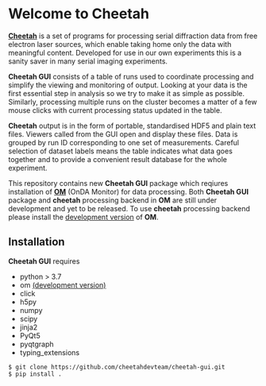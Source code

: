 # Welcome to Cheetah

[**Cheetah**](https://www.desy.de/~barty/cheetah/Cheetah/Welcome.html) is a set of programs for processing serial diffraction data from free electron laser sources, which enable taking home only the data with meaningful content.  Developed for use in our own experiments this is a sanity saver in many serial imaging experiments.

**Cheetah GUI** consists of a table of runs used to coordinate processing and simplify the viewing and monitoring of output.  Looking at your data is the first essential step in analysis so we try to make it as simple as possible.  Similarly, processing multiple runs on the cluster becomes a matter of a few mouse clicks with current processing status updated in the table.

**Cheetah** output is in the form of portable, standardised HDF5 and plain text files.  Viewers called from the GUI open and display these files. Data is grouped by run ID corresponding to one set of measurements.  Careful selection of dataset labels means the table indicates what data goes together and to provide a convenient result database for the whole experiment.

This repository contains new **Cheetah GUI** package which reqiures installation of [**OM**](https://www.ondamonitor.com/) (OnDA Monitor) for data processing. Both **Cheetah GUI** package and **cheetah** processing backend in **OM** are still under development and yet to be released. To use **cheetah** processing backend please install the [development version](https://github.com/omdevteam/om/tree/develop) of **OM**.

## Installation

**Cheetah GUI** requires

* python > 3.7
* om [(development version)](https://github.com/omdevteam/om/tree/develop)
* click
* h5py
* numpy
* scipy
* jinja2
* PyQt5
* pyqtgraph
* typing_extensions 

```
$ git clone https://github.com/cheetahdevteam/cheetah-gui.git
$ pip install .
```

